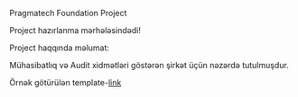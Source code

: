 Pragmatech Foundation Project

Project hazırlanma mərhələsindədi!

Project haqqında məlumat:

Mühasibatlıq və Audit xidmətləri göstərən şirkət üçün nəzərdə tutulmuşdur.

Örnək götürülən template-[link](http://specthemes.com/proff/preview/index.html)